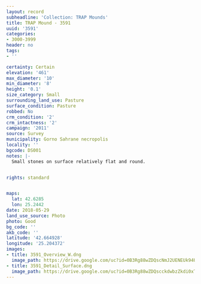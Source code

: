 ```yaml
---
layout: record
subheadline: 'Collection: TRAP Mounds'
title: TRAP Mound - 3591
uuid: '3591'
categories:
- 3000-3999
header: no
tags:
- ''

certainty: Certain
elevation: '461'
max_diameter: '10'
min_diameter: '8'
height: '0.1'
size_category: Small
surrounding_land_use: Pasture
surface_condition: Pasture
robbed: No
crm_condition: '2'
crm_intactness: '2'
campaign: '2011'
source: Survey
municipality: Gorno Sahrane necropolis
locality: ''
bgcode: DS001
notes: |-
  Small stones on surface relatively flat and round.


rights: standard


maps:
  lat: 42.6285
  lon: 25.2442
date: 2018-05-29
land_use_source: Photo
photo: Good
bg_code: ''
akb_code: ''
latitude: '42.664928'
longitude: '25.204372'
images:
- title: 3591_Overview_W.dng
  image_path: https://drive.google.com/uc?id=0B3Rg88wZDQscNmJ2UENEUk94UUE
- title: 3591_Detail_Surface.dng
  image_path: https://drive.google.com/uc?id=0B3Rg88wZDQscckdwbzZkdi0xTTg
---
```

